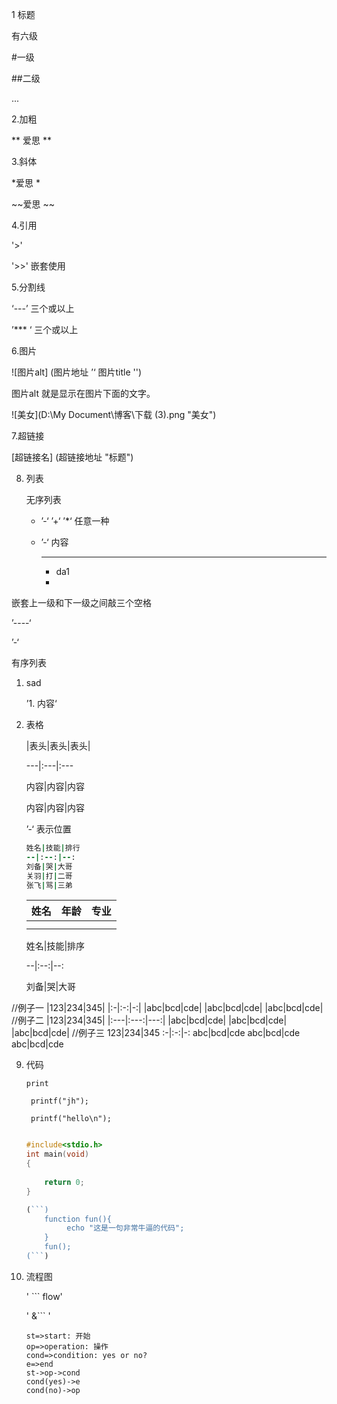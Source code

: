 1 标题

有六级

#一级

##二级

... 

2.加粗

** 爱思 **

3.斜体

*爱思 *

~~爱思 ~~

4.引用

'>'

'>>' 嵌套使用



5.分割线

‘---’ 三个或以上

’***  ‘ 三个或以上

6.图片

![图片alt] (图片地址 ’‘ 图片title '')

图片alt 就是显示在图片下面的文字。

![美女](D:\My Document\博客\下载 (3).png "美女")



7.超链接

[超链接名] (超链接地址 "标题")



8. 列表

   无序列表

   * ’-‘ ’+‘ ’*‘ 任意一种

   * ’-‘ 内容

     ----

     - da1
     - 

嵌套上一级和下一级之间敲三个空格

’----‘

’-‘



有序列表

1. sad

   ’1. 内容‘



8. 表格

   |表头|表头|表头|

   ---|:---|:---

   内容|内容|内容

   内容|内容|内容

   ’-‘ 表示位置

   

   ```ruby
   姓名|技能|排行
   --|:--:|--:
   刘备|哭|大哥
   关羽|打|二哥
   张飞|骂|三弟
   ```

   

   

   

   | 姓名 | 年龄 | 专业 |
   | :--: | ---- | ---- |
   |      |      |      |
   |      |      |      |

   

   

   姓名|技能|排序

   --|:--:|--:

   刘备|哭|大哥



//例子一
|123|234|345|
|:-|:-:|-:|
|abc|bcd|cde|
|abc|bcd|cde|
|abc|bcd|cde|
//例子二
|123|234|345|
|:---|:---:|---:|
|abc|bcd|cde|
|abc|bcd|cde|
|abc|bcd|cde|
//例子三
123|234|345
:-|:-:|-:
abc|bcd|cde
abc|bcd|cde
abc|bcd|cde


9. 代码

   `print`

   

   ` printf("jh");`

   ` printf("hello\n");`

   ```c++
   
   #include<stdio.h>
   int main(void)
   {
       
       return 0;
   }
   ```

   

   

   ```js
   (```)
       function fun(){
            echo "这是一句非常牛逼的代码";
       }
       fun();
   (```)
   ```

10. 流程图

    ' ``` flow'

    ' &``` '

    ``` flow
    st=>start: 开始
    op=>operation: 操作
    cond=>condition: yes or no?
    e=>end
    st->op->cond
    cond(yes)->e
    cond(no)->op
    
    ```

    